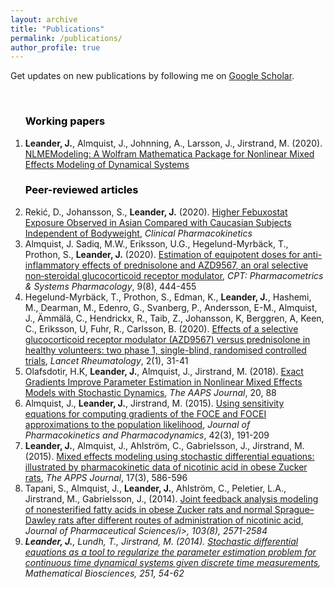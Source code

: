 ```yaml
---
layout: archive
title: "Publications"
permalink: /publications/
author_profile: true
---
```

Get updates on new publications by following me on <a href="https://scholar.google.com/citations?user=ZlpcYPwAAAAJ&hl=en">Google Scholar</a>. 

<ol>
<br>

<b><font color="black"><h3>Working papers</h3></font></b>
<li><b>Leander, J.</b>, Almquist, J., Johnning, A., Larsson, J., Jirstrand, M. (2020). <a href="https://arxiv.org/abs/2011.06879">NLMEModeling: A Wolfram Mathematica Package for Nonlinear Mixed Effects Modeling of Dynamical Systems</a>

<b><font color="black"><h3>Peer-reviewed articles</h3></font></b>
<li>Rekić, D., Johansson, S., <b>Leander, J.</b> (2020). <a href="https://doi.org/10.1007/s40262-020-00943-6">Higher Febuxostat Exposure Observed in Asian Compared with Caucasian Subjects Independent of Bodyweight</a>, <i>Clinical Pharmacokinetics</i><br>  
<li>Almquist, J. Sadiq, M.W., Eriksson, U.G., Hegelund-Myrbäck, T., Prothon, S., <b>Leander, J.</b> (2020). <a href="https://doi.org/10.1002/psp4.12536">Estimation of equipotent doses for anti-inflammatory effects of prednisolone and AZD9567, an oral selective non‐steroidal glucocorticoid receptor modulator</a>, <i>CPT: Pharmacometrics & Systems Pharmacology</i>, 9(8), 444-455<br>  
<li>Hegelund-Myrbäck, T., Prothon, S., Edman, K., <b>Leander, J.</b>, Hashemi, M., Dearman, M., Edenro, G., Svanberg, P., Andersson, E-M., Almquist, J., Ämmälä, C., Hendrickx, R., Taib, Z., Johansson, K, Berggren, A, Keen, C., Eriksson, U, Fuhr, R., Carlsson, B. (2020). <a href="https://doi.org/10.1016/S2665-9913(19)30103-1">Effects of a selective glucocorticoid receptor modulator (AZD9567) versus prednisolone in healthy volunteers: two phase 1, single-blind, randomised controlled trials</a>, <i>Lancet Rheumatology</i>, 2(1), 31-41<br>  
<li>Olafsdotir, H.K, <b>Leander, J.</b>, Almquist, J., Jirstrand, M. (2018). <a href="https://doi.org/10.1208/s12248-018-0232-7">Exact Gradients Improve Parameter Estimation in Nonlinear Mixed Effects Models with Stochastic Dynamics</a>, <i>The AAPS Journal</i>, 20, 88<br>  
<li>Almquist, J., <b>Leander, J.</b>, Jirstrand, M. (2015). <a href="https://doi.org/10.1007/s10928-015-9409-1">Using sensitivity equations for computing gradients of the FOCE and FOCEI approximations to the population likelihood</a>, <i>Journal of Pharmacokinetics and Pharmacodynamics</i>, 42(3), 191-209<br>  
<li><b>Leander, J.</b>, Almquist, J., Ahlström, C., Gabrielsson, J., Jirstrand, M. (2015). <a href="https://doi.org/10.1208/s12248-015-9718-8">Mixed effects modeling using stochastic differential equations: illustrated by pharmacokinetic data of nicotinic acid in obese Zucker rats</a>, <i>The APPS Journal</i>, 17(3), 586-596<br>  
<li>Tapani, S., Almquist, J., <b>Leander, J.</b>, Ahlström, C., Peletier, L.A., Jirstrand, M., Gabrielsson, J.,  (2014). <a href="https://doi.org/10.1002/jps.24077">Joint feedback analysis modeling of nonesterified fatty acids in obese Zucker rats and normal Sprague–Dawley rats after different routes of administration of nicotinic acid</a>, <i>Journal of Pharmaceutical Sciences/i>, 103(8), 2571-2584<br>  
<li><b>Leander, J.</b>, Lundh, T., Jirstrand, M. (2014). <a href="https://doi.org/10.1208/s12248-015-9718-8">Stochastic differential equations as a tool to regularize the parameter estimation problem for continuous time dynamical systems given discrete time measurements</a>, <i>Mathematical Biosciences</i>, 251, 54-62<br>  


<br>
</ol>